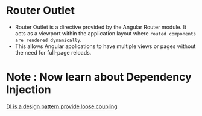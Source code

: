 # Router Outlet

- Router Outlet is a directive provided by the Angular Router module. It acts as a viewport within the application layout where `routed components are rendered dynamically`.
- This allows Angular applications to have multiple views or pages without the need for full-page reloads.


# Note : Now learn about Dependency Injection

[DI is a design pattern provide loose coupling](../Dependency%20Injection/intro.md)